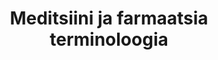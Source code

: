 ---
title: Meditsiini ja farmaatsia terminoloogia
title_en: EDQM standard terms
notes: Meditsiini ja farmaatsia terminoloogia (EDQM väljendid)
notes_en: Medical and pharmaceutical terminology
category:
  - Tervis
category_en:
  - Health
resources:
  - name: meditsiini farmaatsia terminoloogia
    url: 'https://standardterms.edqm.eu/'
    format: TMX
    interactive: 'False'
license: OTHER
update_freq: 'http://purl.org/linked-data/sdmx/2009/code#freq-A'
organization: Ravimite Kvaliteedi ja Tervishoiu Euroopa Direktoraat
maintainer_name: ''
maintainer_email: ''
maintainer_phone: ''
date_issued: '21/03/2020'
date_modified: 2021/01/02
---
